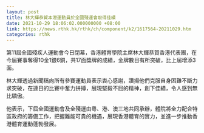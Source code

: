 ```yaml
---
layout: post
title: 林大輝恭賀本港運動員於全國殘運會取得佳績
date: 2021-10-29 18:06:02.000000000 +08:00
link: https://news.rthk.hk/rthk/ch/component/k2/1617564-20211029.htm
categories: rthk
---
```


第11屆全國殘疾人運動會今日閉幕，香港體育學院主席林大輝恭賀香港代表團，在今屆賽事奪得10金1銀6銅，共17面獎牌的成績，金牌數目有所突破，比上屆增添3面。

林大輝透過新聞稿向所有參賽運動員表示衷心感謝，讚揚他們克服自身困難不斷力求突破，在連日的比賽中奮力拼搏，展現堅毅不屈的精神，創下佳績，令人感到無比驕傲。

他表示，下屆全國運動會及全殘運由粵、港、澳三地共同承辦，體院將全力配合特區政府的籌備工作，把握難能可貴的機遇，展現香港體育的實力，並進一步推動香港體育運動蓬勃發展。
